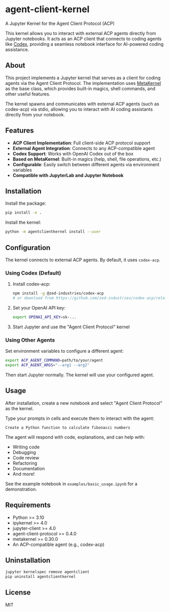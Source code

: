 # agent-client-kernel

A Jupyter Kernel for the Agent Client Protocol (ACP)

This kernel allows you to interact with external ACP agents directly from Jupyter notebooks. It acts as an ACP client that connects to coding agents like [Codex](https://github.com/zed-industries/codex-acp), providing a seamless notebook interface for AI-powered coding assistance.

## About

This project implements a Jupyter kernel that serves as a client for coding agents via the Agent Client Protocol. The implementation uses [MetaKernel](https://github.com/Calysto/metakernel) as the base class, which provides built-in magics, shell commands, and other useful features.

The kernel spawns and communicates with external ACP agents (such as codex-acp) via stdio, allowing you to interact with AI coding assistants directly from your notebook.

## Features

- **ACP Client Implementation**: Full client-side ACP protocol support
- **External Agent Integration**: Connects to any ACP-compatible agent
- **Codex Support**: Works with OpenAI Codex out of the box
- **Based on MetaKernel**: Built-in magics (help, shell, file operations, etc.)
- **Configurable**: Easily switch between different agents via environment variables
- **Compatible with JupyterLab and Jupyter Notebook**

## Installation

Install the package:

```bash
pip install -e .
```

Install the kernel:

```bash
python -m agentclientkernel install --user
```

## Configuration

The kernel connects to external ACP agents. By default, it uses `codex-acp`.

### Using Codex (Default)

1. Install codex-acp:
   ```bash
   npm install -g @zed-industries/codex-acp
   # or download from https://github.com/zed-industries/codex-acp/releases
   ```

2. Set your OpenAI API key:
   ```bash
   export OPENAI_API_KEY=sk-...
   ```

3. Start Jupyter and use the "Agent Client Protocol" kernel

### Using Other Agents

Set environment variables to configure a different agent:

```bash
export ACP_AGENT_COMMAND=path/to/your/agent
export ACP_AGENT_ARGS="--arg1 --arg2"
```

Then start Jupyter normally. The kernel will use your configured agent.

## Usage

After installation, create a new notebook and select "Agent Client Protocol" as the kernel.

Type your prompts in cells and execute them to interact with the agent:

```
Create a Python function to calculate fibonacci numbers
```

The agent will respond with code, explanations, and can help with:
- Writing code
- Debugging
- Code review
- Refactoring
- Documentation
- And more!

See the example notebook in `examples/basic_usage.ipynb` for a demonstration.

## Requirements

- Python >= 3.10
- ipykernel >= 4.0
- jupyter-client >= 4.0  
- agent-client-protocol >= 0.4.0
- metakernel >= 0.30.0
- An ACP-compatible agent (e.g., codex-acp)

## Uninstallation

```bash
jupyter kernelspec remove agentclient
pip uninstall agentclientkernel
```

## License

MIT
